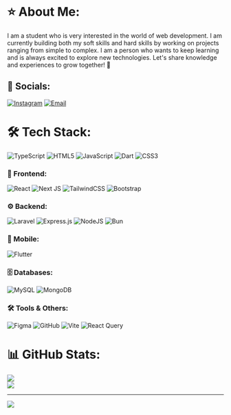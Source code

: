 # ⭐ About Me:

I am a student who is very interested in the world of web development. I am currently building both my soft skills and hard skills by working on projects ranging from simple to complex. I am a person who wants to keep learning and is always excited to explore new technologies. Let's share knowledge and experiences to grow together! 🚀

## 🤝 Socials:

[![Instagram](https://img.shields.io/badge/Instagram-%23E4405F.svg?style=for-the-badge&logo=Instagram&logoColor=white)](https://instagram.com/rheiyn._) 
[![Email](https://img.shields.io/badge/Email-EA4335?style=for-the-badge&logo=gmail&logoColor=white)](mailto:iyandabes1@gmail.com)

# 🛠️ Tech Stack:

![TypeScript](https://img.shields.io/badge/typescript-%23007ACC.svg?style=for-the-badge&logo=typescript&logoColor=white) 
![HTML5](https://img.shields.io/badge/html5-%23E34F26.svg?style=for-the-badge&logo=html5&logoColor=white) 
![JavaScript](https://img.shields.io/badge/javascript-%23F7DF1E.svg?style=for-the-badge&logo=javascript&logoColor=black) 
![Dart](https://img.shields.io/badge/dart-%230175C2.svg?style=for-the-badge&logo=dart&logoColor=white) 
![CSS3](https://img.shields.io/badge/css3-%231572B6.svg?style=for-the-badge&logo=css3&logoColor=white) 

### 🎨 Frontend:
![React](https://img.shields.io/badge/react-%2361DAFB.svg?style=for-the-badge&logo=react&logoColor=black) 
![Next JS](https://img.shields.io/badge/Next.js-000000?style=for-the-badge&logo=next.js&logoColor=white) 
![TailwindCSS](https://img.shields.io/badge/tailwindcss-%2338B2AC.svg?style=for-the-badge&logo=tailwind-css&logoColor=white) 
![Bootstrap](https://img.shields.io/badge/bootstrap-%237952B3.svg?style=for-the-badge&logo=bootstrap&logoColor=white) 

### ⚙️ Backend:
![Laravel](https://img.shields.io/badge/laravel-%23FF2D20.svg?style=for-the-badge&logo=laravel&logoColor=white) 
![Express.js](https://img.shields.io/badge/express.js-%23000000.svg?style=for-the-badge&logo=express&logoColor=white) 
![NodeJS](https://img.shields.io/badge/node.js-%23339933.svg?style=for-the-badge&logo=node.js&logoColor=white) 
![Bun](https://img.shields.io/badge/Bun-%23000000.svg?style=for-the-badge&logo=bun&logoColor=white) 

### 📱 Mobile:
![Flutter](https://img.shields.io/badge/Flutter-%2302569B.svg?style=for-the-badge&logo=Flutter&logoColor=white)

### 🗄️ Databases:
![MySQL](https://img.shields.io/badge/mysql-%234479A1.svg?style=for-the-badge&logo=mysql&logoColor=white) 
![MongoDB](https://img.shields.io/badge/MongoDB-%2347A248.svg?style=for-the-badge&logo=mongodb&logoColor=white)

### 🛠️ Tools & Others:
![Figma](https://img.shields.io/badge/figma-%23F24E1E.svg?style=for-the-badge&logo=figma&logoColor=white) 
![GitHub](https://img.shields.io/badge/github-%23181717.svg?style=for-the-badge&logo=github&logoColor=white) 
![Vite](https://img.shields.io/badge/vite-%23646CFF.svg?style=for-the-badge&logo=vite&logoColor=white)
![React Query](https://img.shields.io/badge/React_Query-FF4154?style=for-the-badge&logo=react-query&logoColor=white)

# 📊 GitHub Stats:

![](https://github-readme-streak-stats.herokuapp.com/?user=Astha4Study&theme=radical&hide_border=true)<br/>
![](https://github-readme-stats.vercel.app/api/top-langs/?username=Astha4Study&theme=radical&hide_border=true&include_all_commits=true&count_private=true&layout=compact)

---
[![](https://visitcount.itsvg.in/api?id=Astha4Study&label=Profile%20Views&color=11&icon=5&pretty=true)](https://visitcount.itsvg.in)